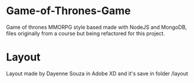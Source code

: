 # Game-of-Thrones-Game
Game of thrones MMORPG style based made with NodeJS and MongoDB, files originally from a course but being refactored for this project.

# Layout
Layout made by Dayenne Souza in Adobe XD and it's save in folder /layout
